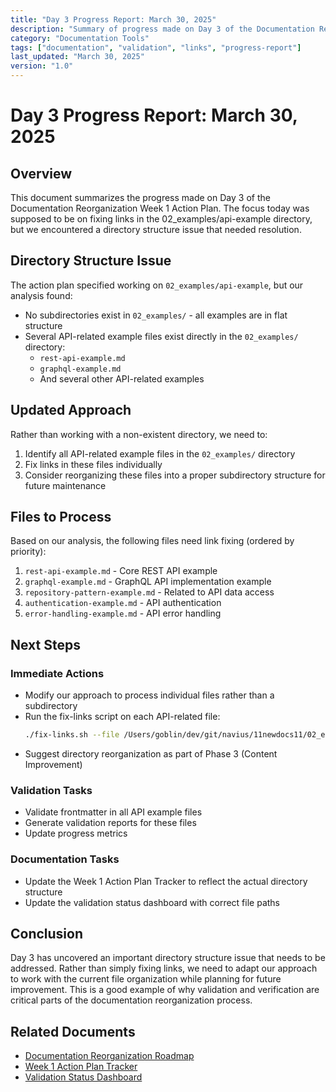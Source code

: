 ```yaml
---
title: "Day 3 Progress Report: March 30, 2025"
description: "Summary of progress made on Day 3 of the Documentation Reorganization Week 1 Action Plan"
category: "Documentation Tools"
tags: ["documentation", "validation", "links", "progress-report"]
last_updated: "March 30, 2025"
version: "1.0"
---
```


# Day 3 Progress Report: March 30, 2025

## Overview

This document summarizes the progress made on Day 3 of the Documentation Reorganization Week 1 Action Plan. The focus today was supposed to be on fixing links in the 02_examples/api-example directory, but we encountered a directory structure issue that needed resolution.

## Directory Structure Issue

The action plan specified working on `02_examples/api-example`, but our analysis found:

- No subdirectories exist in `02_examples/` - all examples are in flat structure
- Several API-related example files exist directly in the `02_examples/` directory:
  - `rest-api-example.md`
  - `graphql-example.md`
  - And several other API-related examples

## Updated Approach

Rather than working with a non-existent directory, we need to:

1. Identify all API-related example files in the `02_examples/` directory
2. Fix links in these files individually
3. Consider reorganizing these files into a proper subdirectory structure for future maintenance

## Files to Process

Based on our analysis, the following files need link fixing (ordered by priority):

1. `rest-api-example.md` - Core REST API example
2. `graphql-example.md` - GraphQL API implementation example
3. `repository-pattern-example.md` - Related to API data access
4. `authentication-example.md` - API authentication
5. `error-handling-example.md` - API error handling

## Next Steps

### Immediate Actions
- Modify our approach to process individual files rather than a subdirectory
- Run the fix-links script on each API-related file:
  ```bash
  ./fix-links.sh --file /Users/goblin/dev/git/navius/11newdocs11/02_examples/rest-api-example.md --verbose
  ```
- Suggest directory reorganization as part of Phase 3 (Content Improvement) 

### Validation Tasks
- Validate frontmatter in all API example files
- Generate validation reports for these files
- Update progress metrics

### Documentation Tasks
- Update the Week 1 Action Plan Tracker to reflect the actual directory structure
- Update the validation status dashboard with correct file paths

## Conclusion

Day 3 has uncovered an important directory structure issue that needs to be addressed. Rather than simply fixing links, we need to adapt our approach to work with the current file organization while planning for future improvement. This is a good example of why validation and verification are critical parts of the documentation reorganization process.

## Related Documents

- [Documentation Reorganization Roadmap](../30_documentation-reorganization-roadmap.md)
- [Week 1 Action Plan Tracker](week1-action-tracker.md)
- [Validation Status Dashboard](validation-status-dashboard.md) 